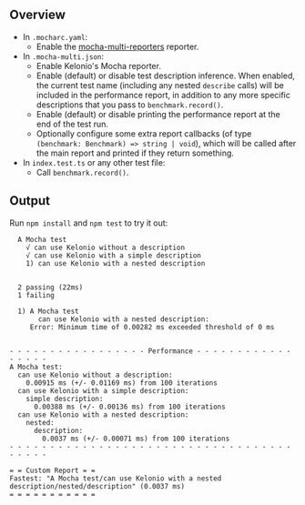 ## Overview
* In `.mocharc.yaml`:
  * Enable the [mocha-multi-reporters](https://www.npmjs.com/package/mocha-multi-reporters) reporter.
* In `.mocha-multi.json`:
  * Enable Kelonio's Mocha reporter.
  * Enable (default) or disable test description inference. When enabled, the
    current test name (including any nested `describe` calls) will be included
    in the performance report, in addition to any more specific descriptions
    that you pass to `benchmark.record()`.
  * Enable (default) or disable printing the performance report at the end of the test run.
  * Optionally configure some extra report callbacks
    (of type `(benchmark: Benchmark) => string | void`),
    which will be called after the main report and printed if they return something.
* In `index.test.ts` or any other test file:
  * Call `benchmark.record()`.

## Output
Run `npm install` and `npm test` to try it out:

```
  A Mocha test
    √ can use Kelonio without a description
    √ can use Kelonio with a simple description
    1) can use Kelonio with a nested description


  2 passing (22ms)
  1 failing

  1) A Mocha test
       can use Kelonio with a nested description:
     Error: Minimum time of 0.00282 ms exceeded threshold of 0 ms


- - - - - - - - - - - - - - - - - Performance - - - - - - - - - - - - - - - - -
A Mocha test:
  can use Kelonio without a description:
    0.00915 ms (+/- 0.01169 ms) from 100 iterations
  can use Kelonio with a simple description:
    simple description:
      0.00388 ms (+/- 0.00136 ms) from 100 iterations
  can use Kelonio with a nested description:
    nested:
      description:
        0.0037 ms (+/- 0.00071 ms) from 100 iterations
- - - - - - - - - - - - - - - - - - - - - - - - - - - - - - - - - - - - - - - -

= = Custom Report = =
Fastest: "A Mocha test/can use Kelonio with a nested description/nested/description" (0.0037 ms)
= = = = = = = = = = =
```
